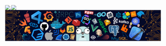 <div>
    <a href="#">
        <img align="center" src="https://github-readme-stats.vercel.app/api/top-langs/?username=zhushimmer&layout=compact&theme=tokyonight" />
        <img align="center" src="https://github-readme-stats.vercel.app/api/top-langs/?username=zhushimmer&layout=compact&theme=synthwave" />
    </a>
    <a href="#">
        <img align="center" src="./logo.png" />
    </a>
</div>
